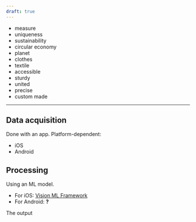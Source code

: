```yaml
---
draft: true
---
```


- measure
- uniqueness
- sustainability
- circular economy
- planet
- clothes
- textile
- accessible
- sturdy
- united
- precise
- custom made

---

## Data acquisition

Done with an app. Platform-dependent:
- iOS
- Android

## Processing

Using an ML model. 

- For iOS: [Vision ML Framework](https://developer.apple.com/documentation/vision/)
- For Android: **?**

The output